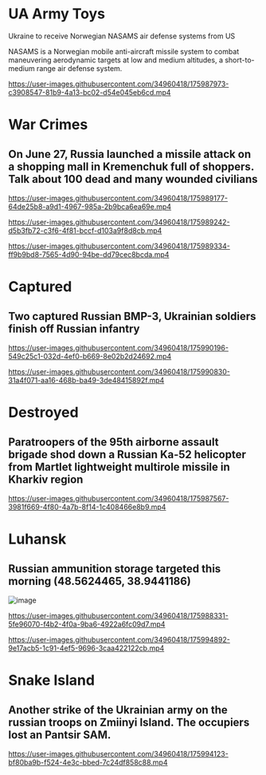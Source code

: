 # UA Army Toys

Ukraine to receive Norwegian NASAMS air defense systems from US

NASAMS is a Norwegian mobile anti-aircraft missile system to combat maneuvering aerodynamic targets at low and medium altitudes, a short-to-medium range air defense system.

https://user-images.githubusercontent.com/34960418/175987973-c3908547-81b9-4a13-bc02-d54e045eb6cd.mp4


# War Crimes

## On June 27, Russia launched a missile attack on a shopping mall in Kremenchuk full of shoppers. Talk about 100 dead and many wounded civilians

https://user-images.githubusercontent.com/34960418/175989177-64de25b8-a9d1-4967-985a-2b9bca6ea69e.mp4

https://user-images.githubusercontent.com/34960418/175989242-d5b3fb72-c3f6-4f81-bccf-d103a9f8d8cb.mp4

https://user-images.githubusercontent.com/34960418/175989334-ff9b9bd8-7565-4d90-94be-dd79cec8bcda.mp4


# Captured

## Two captured Russian BMP-3, Ukrainian soldiers finish off Russian infantry

https://user-images.githubusercontent.com/34960418/175990196-549c25c1-032d-4ef0-b669-8e02b2d24692.mp4

https://user-images.githubusercontent.com/34960418/175990830-31a4f071-aa16-468b-ba49-3de48415892f.mp4


# Destroyed

## Paratroopers of the 95th airborne assault brigade shod down a Russian Ka-52 helicopter from Martlet lightweight multirole missile in Kharkiv region

https://user-images.githubusercontent.com/34960418/175987567-3981f669-4f80-4a7b-8f14-1c408466e8b9.mp4


# Luhansk

## Russian ammunition storage targeted this morning (48.5624465, 38.9441186)

![image](https://user-images.githubusercontent.com/34960418/175988961-d0b5cd9e-caec-4577-afbe-32f9f3adfa80.png)

https://user-images.githubusercontent.com/34960418/175988331-5fe96070-f4b2-4f0a-9ba6-4922a6fc09d7.mp4

https://user-images.githubusercontent.com/34960418/175994892-9e17acb5-1c91-4ef5-9696-3caa422122cb.mp4



# Snake Island

## Another strike of the Ukrainian army on the russian troops on Zmiinyi Island. The occupiers lost an Pantsir SAM.

https://user-images.githubusercontent.com/34960418/175994123-bf80ba9b-f524-4e3c-bbed-7c24df858c88.mp4

